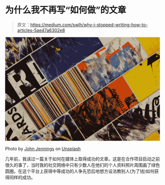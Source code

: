 # 为什么我不再写“如何做”的文章

> 原文：<https://medium.com/swlh/why-i-stopped-writing-how-to-articles-5ae47a6302e8>

![](img/5438788bcc7b37fdee43db80d2af9335.png)

Photo by [John Jennings](https://unsplash.com/@john_jennings?utm_source=medium&utm_medium=referral) on [Unsplash](https://unsplash.com?utm_source=medium&utm_medium=referral)

几年前，我读过一篇关于如何在媒体上取得成功的文章。这是在合作项目启动之前很久的事了，当时我的社交网络中只有少数人在他们的个人资料照片周围画了绿色圆圈。在这个平台上获得中等成功的人争先恐后地想方设法教别人(为了钱)如何获得同样的成功。